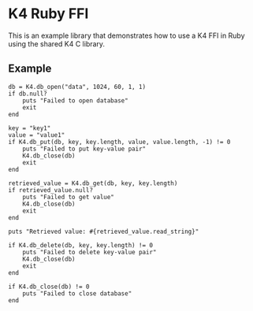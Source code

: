 # K4 Ruby FFI
This is an example library that demonstrates how to use a K4 FFI in Ruby using the shared K4 C library.

## Example
```
db = K4.db_open("data", 1024, 60, 1, 1)
if db.null?
    puts "Failed to open database"
    exit
end

key = "key1"
value = "value1"
if K4.db_put(db, key, key.length, value, value.length, -1) != 0
    puts "Failed to put key-value pair"
    K4.db_close(db)
    exit
end

retrieved_value = K4.db_get(db, key, key.length)
if retrieved_value.null?
    puts "Failed to get value"
    K4.db_close(db)
    exit
end

puts "Retrieved value: #{retrieved_value.read_string}"

if K4.db_delete(db, key, key.length) != 0
    puts "Failed to delete key-value pair"
    K4.db_close(db)
    exit
end

if K4.db_close(db) != 0
    puts "Failed to close database"
end
```